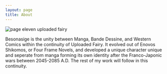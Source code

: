 ```yaml
---
layout: page
title: About
---
```

![page eleven uploaded fairy](https://raw.githubusercontent.com/LWFlouisa/UploadedFairy/main/pages/pagetest11.png)

Besonasige is the unity between Manga, Bande Dessine, and Western Comics within the continuity of Uploaded Fairy. It evolved out of Enovos Shikomos, or Four Frame Novels, and developed a unique character unique and seperate from manga forming its own identity after the Franco-Japonic wars between 2045-2085 A.D. The rest of my work will follow in this continuity.
